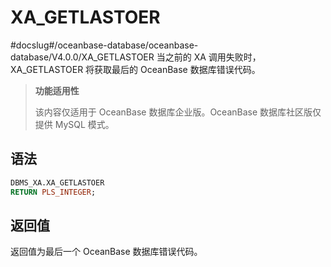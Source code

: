 XA_GETLASTOER 
==================================
#docslug#/oceanbase-database/oceanbase-database/V4.0.0/XA_GETLASTOER
当之前的 XA 调用失败时，XA_GETLASTOER 将获取最后的 OceanBase 数据库错误代码。


>**功能适用性**
>
>该内容仅适用于 OceanBase 数据库企业版。OceanBase 数据库社区版仅提供 MySQL 模式。

语法 
-----------------------

```sql
DBMS_XA.XA_GETLASTOER 
RETURN PLS_INTEGER;
```



返回值 
------------------------

返回值为最后一个 OceanBase 数据库错误代码。
